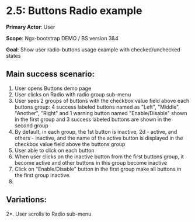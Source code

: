 2.5: Buttons Radio example
==========================
**Primary Actor**: User

**Scope**: Ngx-bootstrap DEMO / BS version 3&4

**Goal**: Show user radio-buttons usage example with checked/unchecked states

Main success scenario:
----------------------
1. User opens Buttons demo page
2. User clicks on Radio with radio group sub-menu
3. User sees 2 groups of buttons with the checkbox value field above each buttons group: 4 success labeled buttons named as "Left", "Middle", "Another", "Right" and 1 warning button named "Enable/Disable" shown in the first group and 3 success labeled buttons are shown in the second group
4. By default, in each group, the 1st button is inactive, 2d - active, and others - inactive, and the name of the active button is displayed in the checkbox value field above the buttons group
5. User able to click on each button
6. When user clicks on the inactive button from the first buttons group, it become active and other buttons in this group become inactive
7. Click on "Enable/Disable" button in the first group make all buttons in the first group inactive.
8. 

Variations:
-----------
2*. User scrolls to Radio sub-menu
